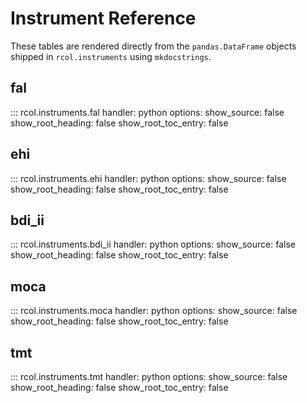 # Instrument Reference

These tables are rendered directly from the `pandas.DataFrame` objects shipped in
`rcol.instruments` using `mkdocstrings`.

## fal

::: rcol.instruments.fal
    handler: python
    options:
        show_source: false
        show_root_heading: false
        show_root_toc_entry: false

## ehi

::: rcol.instruments.ehi
    handler: python
    options:
        show_source: false
        show_root_heading: false
        show_root_toc_entry: false

## bdi_ii

::: rcol.instruments.bdi_ii
    handler: python
    options:
        show_source: false
        show_root_heading: false
        show_root_toc_entry: false

## moca

::: rcol.instruments.moca
    handler: python
    options:
        show_source: false
        show_root_heading: false
        show_root_toc_entry: false

## tmt

::: rcol.instruments.tmt
    handler: python
    options:
        show_source: false
        show_root_heading: false
        show_root_toc_entry: false
